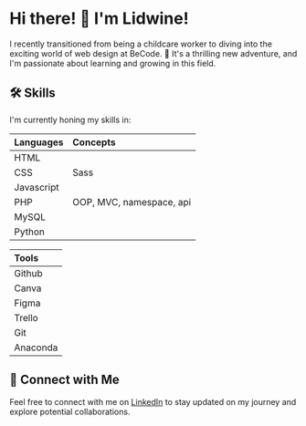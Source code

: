 # Hi there! 👋 I'm Lidwine!

I recently transitioned from being a childcare worker to diving into the exciting world of web design at BeCode. 🚀 It's a thrilling new adventure, and I'm passionate about learning and growing in this field.

## 🛠 Skills

I'm currently honing my skills in:


| Languages                      | Concepts                       |
| :--------                      | :----------------------------  |
| HTML         |           |
| CSS          | Sass      |
| Javascript   |           |
| PHP          |OOP, MVC, namespace, api|
| MySQL        |           |
| Python       |           |


| Tools                    |
| :--------                      |
| Github|
| Canva |
| Figma |
| Trello|
| Git   |
| Anaconda|



## 🔗 Connect with Me 

Feel free to connect with me on [LinkedIn](https://www.linkedin.com/in/lidwine-careme/) to stay updated on my journey and explore potential collaborations.

